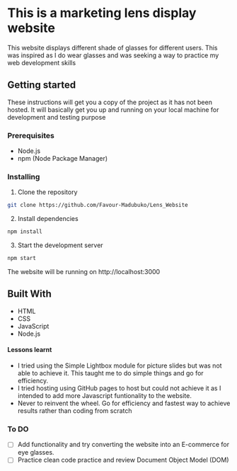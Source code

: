 # This is a marketing lens display website
This website displays different shade of glasses for different users. This was inspired as I do wear glasses and was seeking a way to practice my web development skills

## Getting started
These instructions will get you a copy of the project as it has not been hosted. It will basically get you up and running on your local machine for development and testing purpose

### Prerequisites
- Node.js
- npm (Node Package Manager)

### Installing

1. Clone the repository

```sh
git clone https://github.com/Favour-Madubuko/Lens_Website
```

2. Install dependencies

```sh
npm install 
```

3. Start the development server

```sh
npm start
```
The website will be running on http://localhost:3000

## Built With
- HTML
- CSS
- JavaScript
- Node.js

#### Lessons learnt
- I tried using the Simple Lightbox module for picture slides but was not able to achieve it. This taught me to do simple things and go for efficiency.
- I tried hosting using GitHub pages to host but could not achieve it as I intended to add more Javascript funtionality to the website.
- Never to reinvent the wheel. Go for efficiency and fastest way to achieve results rather than coding from scratch

### To DO
- [ ] Add functionality and try converting the website into an E-commerce for eye glasses.
- [ ] Practice clean code practice and review Document Object Model (DOM)
